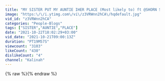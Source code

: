 ```yaml
---
title: "MY SISTER PUT MY AUNTIE IHER PLACE (Most likely to) ft @SHORN SLAYQUEEN"
image: "https:\/\/i.ytimg.com\/vi\/z3VRWnn2hCA\/hqdefault.jpg"
vid_id: "z3VRWnn2hCA"
categories: "People-Blogs"
tags: ["SISTER","AUNTIE","PLACE"]
date: "2021-10-22T18:02:29+03:00"
vid_date: "2021-10-21T09:00:13Z"
duration: "PT19M57S"
viewcount: "3103"
likeCount: "430"
dislikeCount: "4"
channel: "Kalinah"
---
```

{% raw %}{% endraw %}
